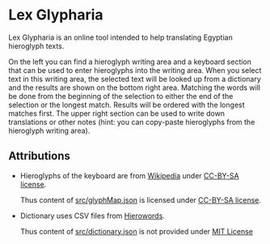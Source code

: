 # Lex Glypharia

Lex Glypharia is an online tool intended to help translating Egyptian hieroglyph texts.

On the left you can find a hieroglyph writing area and a keyboard section that can be used to enter hieroglyphs into the writing area. When you select text in this writing area, the selected text will be looked up from a dictionary and the results are shown on the bottom right area. Matching the words will be done from the beginning of the selection to either the end of the selection or the longest match. Results will be ordered with the longest matches first. The upper right section can be used to write down translations or other notes (hint: you can copy-paste hieroglyphs from the hieroglyph writing area).

## Attributions

- Hieroglyphs of the keyboard are from [Wikipedia](https://en.wikipedia.org/wiki/List_of_Egyptian_hieroglyphs) under [CC-BY-SA license](https://creativecommons.org/licenses/by-sa/3.0/).

  Thus content of [src/glyphMap.json](src/glyphMap.json) is licensed under [CC-BY-SA license](https://creativecommons.org/licenses/by-sa/3.0/).

- Dictionary uses CSV files from [Hierowords](http://hierowords.weebly.com/download.html).

  Thus content of [src/dictionary.json](src/dictionary.json) is not provided under [MIT License](LICENSE)
